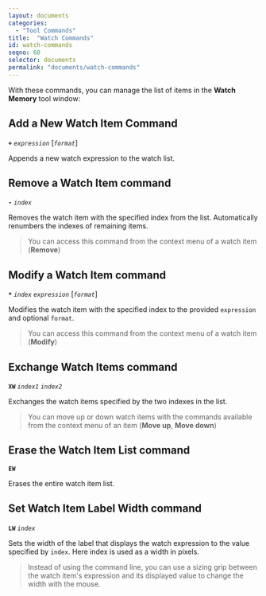 ```yaml
---
layout: documents
categories: 
  - "Tool Commands"
title:  "Watch Commands"
id: watch-commands
seqno: 60
selector: documents
permalink: "documents/watch-commands"
---
```


With these commands, you can manage the list of items in the __Watch Memory__ tool window:

## Add a New Watch Item Command

__`+`__ *`expression`* [*`format`*]

Appends a new watch expression to the watch list.

## Remove a Watch Item command

__`-`__ *`index`*

Removes the watch item with the specified index from the list. Automatically renumbers the indexes of
remaining items.

> You can access this command from the context menu of a watch item (__Remove__)

## Modify a Watch Item command

__`*`__ *`index`* *`expression`* [*`format`*]

Modifies the watch item with the specified index to the provided `expression` and optional `format`.

> You can access this command from the context menu of a watch item (__Modify__)

## Exchange Watch Items command

__`XW`__ *`index1`* *`index2`*

Exchanges the watch items specified by the two indexes in the list.

> You can move up or down watch items with the commands available from the context menu of an item
(__Move up__, __Move down__)

## Erase the Watch Item List command

__`EW`__

Erases the entire watch item list.

## Set Watch Item Label Width command

__`LW`__ *`index`*

Sets the width of the label that displays the watch expression to the value specified by `index`. Here index is
used as a width in pixels.

> Instead of using the command line, you can use a sizing grip between the watch item's expression and its displayed
value to change the width with the mouse.
